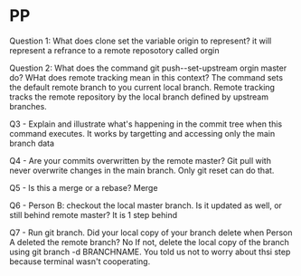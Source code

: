 # PP

Question 1: What does clone set the variable origin to represent?
   it will represent a refrance to a remote reposotory called orgin
   
Question 2: What does the command git push--set-upstream orgin master do? WHat does remote tracking mean in this context?
  The command sets the default remote branch to you current local branch. 
  Remote tracking tracks the remote repository by the local branch defined by upstream branches.
  
Q3 - Explain and illustrate what's happening in the commit tree when this command executes.
   It works by targetting and accessing only the main branch data

Q4 - Are your commits overwritten by the remote master?
   Git pull with never overwrite changes in the main branch. Only git reset can do that. 
   
Q5 - Is this a merge or a rebase?
   Merge
   
Q6 - Person B: checkout the local master branch. Is it updated as well, or still behind remote master?
   It is 1 step behind

Q7 - Run git branch. Did your local copy of your branch delete when Person A deleted the remote branch? No
If not, delete the local copy of the branch using git branch -d BRANCHNAME.
You told us not to worry about thsi step because terminal wasn't cooperating.
